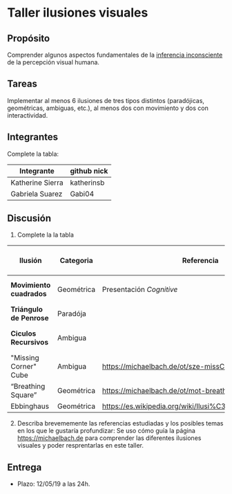 # Taller ilusiones visuales

## Propósito

Comprender algunos aspectos fundamentales de la [inferencia inconsciente](http://visualcomputing.github.io/Cognitive) de la percepción visual humana.

## Tareas

Implementar al menos 6 ilusiones de tres tipos distintos (paradójicas, geométricas, ambiguas, etc.), al menos dos con movimiento y dos con interactividad.

## Integrantes
Complete la tabla:

| Integrante | github nick |
|------------|-------------|
|      Katherine Sierra          |    katherinsb   |
|      Gabriela Suarez           |    Gabi04       |

## Discusión

1. Complete la la tabla

| Ilusión | Categoria | Referencia | Tipo de interactividad (si aplica) | URL código base (si aplica) |
|---------|-----------|------------|------------------------------------|-----------------------------|
| __Movimiento cuadrados__    |  Geométrica         |   Presentación  *Cognitive*  | Con  el click se quita el shift| |                                 
| __Triángulo de Penrose__  |    Paradója   |          |          |  http://journals.sagepub.com/doi/pdf/10.1068/p200001         |
| __Ciculos Recursivos__       |    Ambigua       |            |   Con el click cambia de color     |   https://natureofcode.com/book/chapter-8-fractals/                                 |
|"Missing Corner" Cube | Ambigua | https://michaelbach.de/ot/sze-missCornerCube/index.html | posición del mouse | |
| “Breathing Square” | Geométrica | https://michaelbach.de/ot/mot-breathingSquare/index.html | posición del mouse | |
| Ebbinghaus | Geométrica | https://es.wikipedia.org/wiki/Ilusi%C3%B3n_de_Ebbinghaus | | |

2. Describa brevememente las referencias estudiadas y los posibles temas en los que le gustaría profundizar:
Se uso cómo guía la página https://michaelbach.de para comprender las diferentes ilusiones visuales y poder resprentarlas en este taller. 

## Entrega

* Plazo: 12/05/19 a las 24h.
